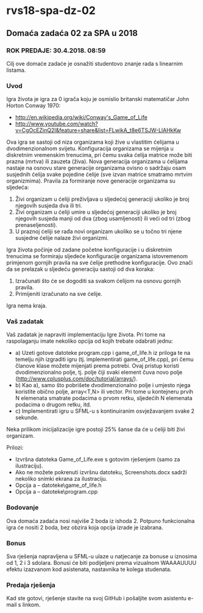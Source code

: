 # rvs18-spa-dz-02
## Domaća zadaća 02 za SPA u 2018
### ROK PREDAJE: 30.4.2018. 08:59
Cilj ove domaće zadaće je osnažiti studentovo znanje rada s linearnim listama.
### Uvod
Igra života je igra za 0 igrača koju je osmislio britanski matematičar John Horton Conway 1970:
- http://en.wikipedia.org/wiki/Conway's_Game_of_Life
- http://www.youtube.com/watch?v=CgOcEZinQ2I&feature=share&list=FLwikA_t8e6TSJW-LlAHkKw

Ova igra se sastoji od niza organizama koji žive u vlastitim ćelijama u dvodimenzionalnom svijetu.
Konfiguracija organizama se mijenja u diskretnim vremenskim trenucima, pri čemu svaka ćelija matrice
može biti prazna (mrtva) ili zauzeta (živa). Nova generacija organizama u ćelijama nastaje na osnovu stare
generacije organizama ovisno o sadržaju osam susjednih ćelija svake pojedine ćelije (sve izvan matrice
smatramo mrtvim organizmima). Pravila za formiranje nove generacije organizama su sljedeća:
1. Živi organizam u ćeliji preživljava u sljedećoj generaciji ukoliko je broj njegovih susjeda dva ili tri.
2. Živi organizam u ćeliji umire u sljedećoj generaciji ukoliko je broj njegovih susjeda manji od dva
(zbog usamljenosti) ili veći od tri (zbog prenaseljenosti).
3. U praznoj ćeliji se rađa novi organizam ukoliko se u točno tri njene susjedne ćelije nalaze živi
organizmi.

Igra života počinje od zadane početne konfiguracije i u diskretnim trenucima se formiraju sljedeće
konfiguracije organizama istovremenom primjenom gornjih pravila na sve ćelije prethodne konfiguracije.
Ovo znači da se prelazak u sljedeću generaciju sastoji od dva koraka:
1. Izračunati što će se dogoditi sa svakom ćelijom na osnovu gornjih pravila.
2. Primijeniti izračunato na sve ćelije.

Igra nema kraja.
### Vaš zadatak
Vaš zadatak je napraviti implementaciju Igre života. Pri tome na raspolaganju imate nekoliko opcija od
kojih trebate odabrati jednu:
- a) Uzeti gotove datoteke program.cpp i game_of_life.h iz priloga te na temelju njih izgraditi igru (tj.
implementirati game_of_life.cpp), pri čemu članove klase možete mijenjati prema potrebi. Ovaj
pristup koristi dvodimenzionalno polje, tj. polje čiji svaki element čuva novo polje
(http://www.cplusplus.com/doc/tutorial/arrays/).
- b) Kao a), samo što pobrišete dvodimenzionalno polje i umjesto njega koristite obično polje,
array<T,N> ili vector<T>. Pri tome u kontejneru prvih N elemenata smatrate podacima o
prvom retku, sljedećih N elemenata podacima o drugom retku, itd.
- c) Implementirati igru u SFML-u s kontinuiranim osvježavanjem svake 2 sekunde.

Neka prilikom inicijalizacije igre postoji 25% šanse da će u ćeliji biti živi organizam.

Prilozi:
- Izvršna datoteka Game_of_Life.exe s gotovim rješenjem (samo za ilustraciju).
- Ako ne možete pokrenuti izvršnu datoteku, Screenshots.docx sadrži nekoliko snimki ekrana za
ilustraciju.
- Opcija a – datoteke\game_of_life.h
- Opcija a – datoteke\program.cpp
### Bodovanje
Ova domaća zadaća nosi najviše 2 boda iz ishoda 2. Potpuno funkcionalna igra će nositi 2 boda, bez
obzira koja opcija izrade je izabrana.
### Bonus
Sva rješenja napravljena u SFML-u ulaze u natjecanje za bonuse u iznosima od 1, 2 i 3 sdolara. Bonusi će
biti podijeljeni prema vizualnom WAAAAUUUU efektu izazvanom kod asistenata, nastavnika te kolega
studenata.
### Predaja rješenja
Kad ste gotovi, rješenje stavite na svoj GitHub i pošaljite svom asistentu e-mail s linkom.
